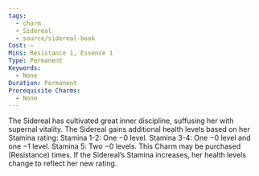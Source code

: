 ```yaml
---
tags:
  - charm
  - Sidereal
  - source/sidereal-book
Cost: —
Mins: Resistance 1, Essence 1
Type: Permanent
Keywords:
  - None
Duration: Permanent
Prerequisite Charms:
  - None
---
```

The Sidereal has cultivated great inner discipline, suffusing her with supernal vitality. The Sidereal gains additional health levels based on her Stamina rating: Stamina 1-2: One −0 level. Stamina 3-4: One −0 level and one −1 level. Stamina 5: Two −0 levels. This Charm may be purchased (Resistance) times. If the Sidereal’s Stamina increases, her health levels change to reflect her new rating.